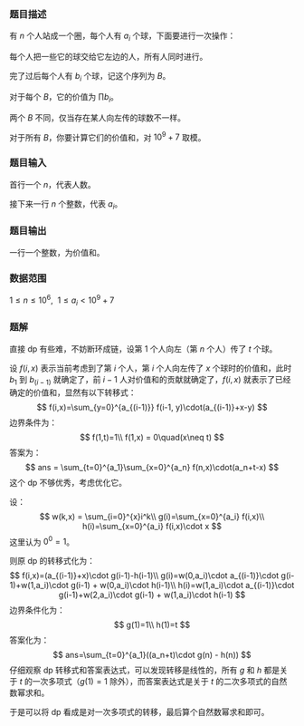 ### 题目描述

有 $n$ 个人站成一个圈，每个人有 $a_i$ 个球，下面要进行一次操作：

每个人把一些它的球交给它左边的人，所有人同时进行。

完了过后每个人有 $b_i$ 个球，记这个序列为 $B$。

对于每个 $B$，它的价值为 $\prod b_i$。

两个 $B$ 不同，仅当存在某人向左传的球数不一样。

对于所有 $B$，你要计算它们的价值和，对 $10^9+7$ 取模。

### 题目输入

首行一个 $n$，代表人数。

接下来一行 $n$ 个整数，代表 $a_i$。

### 题目输出

一行一个整数，为价值和。

### 数据范围

$1\leq n\leq 10^6,\ \ 1\leq a_i < 10^9+7$

### 题解

直接 $\text{dp}$ 有些难，不妨断环成链，设第 $1$ 个人向左（第 $n$ 个人）传了 $t$ 个球。

设 $f(i,x)$ 表示当前考虑到了第 $i$ 个人，第 $i$ 个人向左传了 $x$ 个球时的价值和，此时 $b_1$ 到 $b_{(i-1)}$ 就确定了，前 $i-1$ 人对价值和的贡献就确定了，$f(i,x)$ 就表示了已经确定的价值和，显然有以下转移式：
$$
f(i,x)=\sum_{y=0}^{a_{(i-1)}} f(i-1, y)\cdot(a_{(i-1)}+x-y)
$$
边界条件为：
$$
f(1,t)=1\\
f(1,x) = 0\quad(x\neq t)
$$
答案为：
$$
ans = \sum_{t=0}^{a_1}\sum_{x=0}^{a_n} f(n,x)\cdot(a_n+t-x)
$$
这个 $\text{dp}$ 不够优秀，考虑优化它。

设：
$$
w(k,x) = \sum_{i=0}^{x}i^k\\
g(i)=\sum_{x=0}^{a_i} f(i,x)\\
h(i)=\sum_{x=0}^{a_i} f(i,x)\cdot x
$$
这里认为 $0^0=1$。

则原 $\text{dp}$ 的转移式化为：
$$
f(i,x)=(a_{(i-1)}+x)\cdot g(i-1)-h(i-1)\\
g(i)=w(0,a_i)\cdot a_{(i-1)}\cdot g(i-1)+w(1,a_i)\cdot g(i-1) + w(0,a_i)\cdot h(i-1)\\
h(i)=w(1,a_i)\cdot a_{(i-1)}\cdot g(i-1)+w(2,a_i)\cdot g(i-1) + w(1,a_i)\cdot h(i-1)
$$
边界条件化为：
$$
g(1)=1\\
h(1)=t
$$
答案化为：
$$
ans=\sum_{t=0}^{a_1}((a_n+t)\cdot g(n) - h(n))
$$
仔细观察 $\text{dp}$ 转移式和答案表达式，可以发现转移是线性的，所有 $g$ 和 $h$ 都是关于 $t$ 的一次多项式（$g(1)=1$ 除外），而答案表达式是关于 $t$ 的二次多项式的自然数幂求和。

于是可以将 $\text{dp}$ 看成是对一次多项式的转移，最后算个自然数幂求和即可。